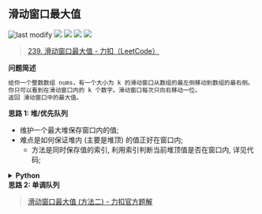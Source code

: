 ## 滑动窗口最大值
<!--START_SECTION:badge-->

![last modify](https://img.shields.io/static/v1?label=last%20modify&message=2025-06-12%2004%3A21%3A18&color=yellowgreen&style=flat-square)
[![](https://img.shields.io/static/v1?label=&message=%E5%9B%B0%E9%9A%BE&color=yellow&style=flat-square)](../../../README.md#困难)
[![](https://img.shields.io/static/v1?label=&message=LeetCode&color=green&style=flat-square)](../../../README.md#leetcode)
[![](https://img.shields.io/static/v1?label=&message=%E5%A0%86/%E4%BC%98%E5%85%88%E9%98%9F%E5%88%97&color=blue&style=flat-square)](../../../README.md#堆优先队列)
[![](https://img.shields.io/static/v1?label=&message=%E7%83%AD%E9%97%A8&color=blue&style=flat-square)](../../../README.md#热门)

<!--END_SECTION:badge-->
<!--START_SECTION:badge-->
<!--END_SECTION:badge-->
<!--info
tags: [堆, 热门]
source: LeetCode
level: 困难
number: '0239'
name: 滑动窗口最大值
companies: [Soul]
-->

> [239. 滑动窗口最大值 - 力扣（LeetCode）](https://leetcode.cn/problems/sliding-window-maximum/)

<summary><b>问题简述</b></summary>

```txt
给你一个整数数组 nums，有一个大小为 k 的滑动窗口从数组的最左侧移动到数组的最右侧。
你只可以看到在滑动窗口内的 k 个数字。滑动窗口每次只向右移动一位。
返回 滑动窗口中的最大值。
```

<!-- 
<details><summary><b>详细描述</b></summary>

```txt
```

</details>
-->

<!-- <div align="center"><img src="../../../_assets/xxx.png" height="300" /></div> -->

<summary><b>思路 1: 堆/优先队列</b></summary>

- 维护一个最大堆保存窗口内的值;
- 难点是如何保证堆内 (主要是堆顶) 的值正好在窗口内;
    - 方法是同时保存值的索引, 利用索引判断当前堆顶值是否在窗口内, 详见代码;

<details><summary><b>Python</b></summary>

```python
class Solution:
    def maxSlidingWindow(self, nums: List[int], k: int) -> List[int]:

        import heapq

        h = []
        for i in range(k):
            heapq.heappush(h, (-nums[i], i))
        
        ret = [-h[0][0]]
        for i in range(k, len(nums)):
            while h and h[0][1] <= i - k:
                heapq.heappop(h)
            heapq.heappush(h, (-nums[i], i))
            ret.append(-h[0][0])
        
        return ret
```

</details>


<summary><b>思路 2: 单调队列</b></summary>

> [滑动窗口最大值 (方法二) - 力扣官方题解](https://leetcode.cn/problems/sliding-window-maximum/solution/hua-dong-chuang-kou-zui-da-zhi-by-leetco-ki6m/)

<!--
<summary><b>相关问题</b></summary>

-->
